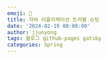 ```yaml
---
emoji: 🔮
title: 자바 어플리케이션 트러블 슈팅
date: '2024-02-19 00:00:00'
author: jjunyong
tags: 블로그 github-pages gatsby
categories: Spring
---
```

